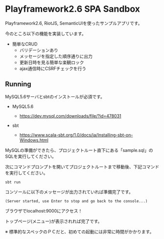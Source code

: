 # Playframework2.6 SPA Sandbox

Playframework2.6, RiotJS, SemanticUIを使ったサンプルアプリです。

今のところ以下の機能を実装しています。

* 簡単なCRUD
    * バリデーションあり
    * メッセージを指定した順序通りに出力
    * 更新日時を見る簡単な楽観ロック
    * ajax通信時にCSRFチェックを行う

## Running

MySQL5.6サーバとsbtのインストールが必須です。

* MySQL5.6
    * https://dev.mysql.com/downloads/file/?id=478031

* sbt
    * https://www.scala-sbt.org/1.0/docs/ja/Installing-sbt-on-Windows.html


MySQLの準備ができたら、プロジェクトルート直下にある「sample.sql」のSQLを実行してください。

次にコマンドプロンプトを開いてプロジェクトルートまで移動後、下記コマンドを実行してください。

```
sbt run
```

コンソールに以下のメッセージが出力されていれば準備完了です。

```
(Server started, use Enter to stop and go back to the console...)
```

ブラウザでlocalhost:9000にアクセス！

トップページ(メニュー)が表示されれば完了です。

※ 標準的なスペックのＰＣだと、初めての起動には非常に時間がかかります。
